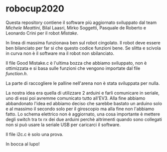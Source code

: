 ﻿# robocup2020
 
Questa repository contiene il software più aggiornato sviluppato dal team _*Michele Meattini*_, Bilal Laasri, Mirko Soggetti, Pasquale de Roberto e Leonardo Crini per il robot *Mistake*.

In linea di massima funzionava ben sul robot cingolato. Il robot deve essere ben bilanciato per far si che questo codice funzioni bene. 
Se slitta e scivola in curva non è il software ma il robot non sbilanciato.

Il file Good Mistake.c è l'ultima bozza che abbiamo sviluppato, non è ottimizzata e si basa sulle funzioni che vengono importate dal file _function.h_.

La parte di raccogliere le palline nell'arena non è stata sviluppata per nulla.

La nostra idea era quella di utilizzare 2 arduini e farli comunicare in seriale, uno di essi poi avremme comunicato tutto all'EV3.
Alla fine abbiamo abbandonato l'idea ed abbiamo deciso che sarebbe bastato un arduino solo e al massimo il secondo solo per il giroscopio ma alla fine non l'abbiamo fatto.
Lo schema elettrico non è aggiornato, una cosa importante è mettere degli switch tra tx rx dei due arduini perchè altrimenti quando sono collegati non si può usare la seriale USB per caricarci il software.

Il file i2c.c è solo una prova.

In bocca al lupo!
